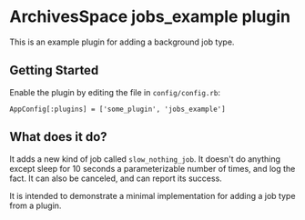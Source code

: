 ArchivesSpace jobs_example plugin
=================================

This is an example plugin for adding a background job type.

## Getting Started

Enable the plugin by editing the file in `config/config.rb`:

    AppConfig[:plugins] = ['some_plugin', 'jobs_example']


## What does it do?

It adds a new kind of job called `slow_nothing_job`. It doesn't
do anything except sleep for 10 seconds a parameterizable number
of times, and log the fact. It can also be canceled, and can
report its success.

It is intended to demonstrate a minimal implementation for
adding a job type from a plugin.

